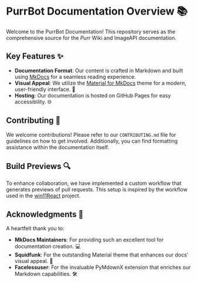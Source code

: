 # PurrBot Documentation Overview 📚

Welcome to the PurrBot Documentation! This repository serves as the comprehensive source for the *Purr* Wiki and ImageAPI documentation.

## Key Features ✨

- **Documentation Format**: Our content is crafted in Markdown and built using [MkDocs](https://www.mkdocs.org/) for a seamless reading experience.
- **Visual Appeal**: We utilize the [Material for MkDocs](https://squidfunk.github.io/mkdocs-material/) theme for a modern, user-friendly interface. 🎨
- **Hosting**: Our documentation is hosted on GitHub Pages for easy accessibility. 🌐

## Contributing 🤝

We welcome contributions! Please refer to our `CONTRIBUTING.md` file for guidelines on how to get involved. Additionally, you can find formatting assistance within the documentation itself.

## Build Previews 🔍

To enhance collaboration, we have implemented a custom workflow that generates previews of pull requests. This setup is inspired by the workflow used in the [win11React](https://github.com/blueedgetechno/win11React) project.

## Acknowledgments 🙏

A heartfelt thank you to:

- **MkDocs Maintainers**: For providing such an excellent tool for documentation creation. 💻
- **Squidfunk**: For the outstanding Material theme that enhances our docs' visual appeal. 🌟
- **Facelessuser**: For the invaluable PyMdownX extension that enriches our Markdown capabilities. 🛠️
